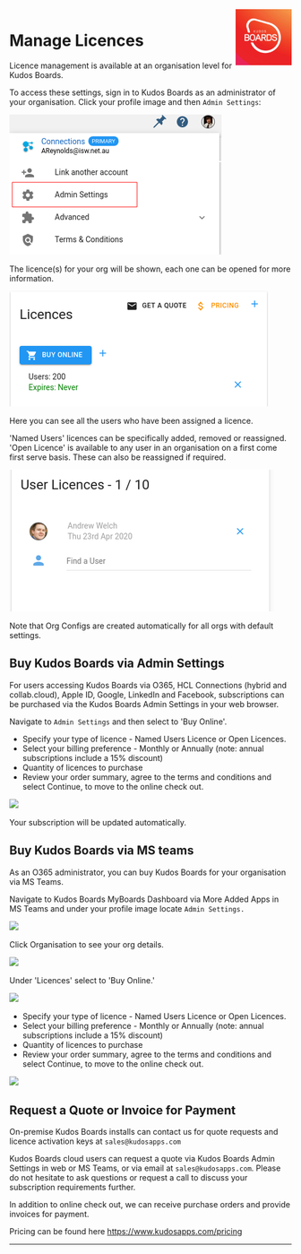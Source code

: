 <img style="float: right" src="/assets/images/boards-logo.jpg" height="100" alt="My Boards" />

# Manage Licences

Licence management is available at an organisation level for Kudos Boards.

To access these settings, sign in to Kudos Boards as an administrator of your organisation.
Click your profile image and then `Admin Settings`:

![](/assets/boards/config-manage_org_new.png)

The licence(s) for your org will be shown, each one can be opened for more information.

![](/assets/boards/org-licence.png)

Here you can see all the users who have been assigned a licence.

'Named Users' licences can be specifically added, removed or reassigned.
'Open Licence' is available to any user in an organisation on a first come first serve basis. These can also be reassigned if required.

![](/assets/boards/config-manage-licence.png)

Note that Org Configs are created automatically for all orgs with default settings.

## Buy Kudos Boards via Admin Settings

For users accessing Kudos Boards via O365, HCL Connections (hybrid and collab.cloud), Apple ID, Google, LinkedIn and Facebook, subscriptions can be purchased via the Kudos Boards Admin Settings in your web browser.

Navigate to `Admin Settings` and then select to 'Buy Online'.

- Specify your type of licence - Named Users Licence or Open Licences.
- Select your billing preference - Monthly or Annually (note: annual subscriptions include a 15% discount)
- Quantity of licences to purchase
- Review your order summary, agree to the terms and conditions and select Continue, to move to the online check out.

![](/assets/boards/licence-subscription-purchase.png)  

Your subscription will be updated automatically.

## Buy Kudos Boards via MS teams

As an O365 administrator, you can buy Kudos Boards for your organisation via MS Teams.

Navigate to Kudos Boards MyBoards Dashboard via More Added Apps in MS Teams and under your profile image locate `Admin Settings.`

![](/assets/boards/buy-kudosboards-msteams1.png)

Click Organisation to see your org details.

![](/assets/boards/buy-kudosboards-msteams2.png)

Under 'Licences' select to 'Buy Online.'

 ![](/assets/boards/buy-kudosboards-msteams3.png)

 - Specify your type of licence - Named Users Licence or Open Licences.
 - Select your billing preference - Monthly or Annually (note: annual subscriptions include a 15% discount)
 - Quantity of licences to purchase
 - Review your order summary, agree to the terms and conditions and select Continue, to move to the online check out.

 ![](/assets/boards/buy-kudosboards-msteams4.png)


## Request a Quote or Invoice for Payment

On-premise Kudos Boards installs can contact us for quote requests and licence activation keys at `sales@kudosapps.com`

Kudos Boards cloud users can request a quote via Kudos Boards Admin Settings in web or MS Teams, or via email at `sales@kudosapps.com`. Please do not hesitate to ask questions or request a call to discuss your subscription requirements further.

In addition to online check out, we can receive purchase orders and provide invoices for payment.

Pricing can be found here https://www.kudosapps.com/pricing





---
